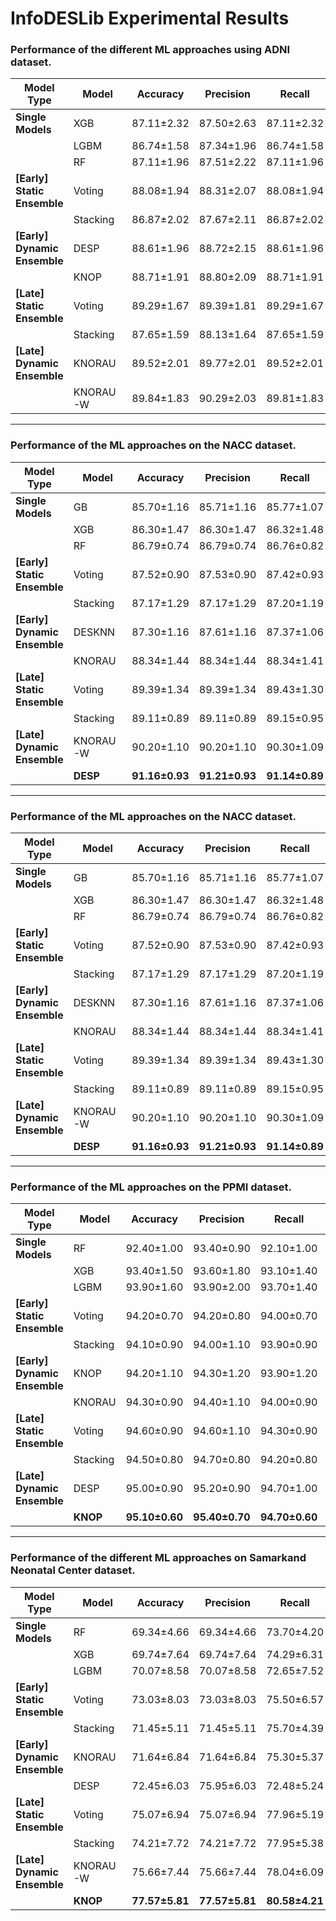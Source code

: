 # InfoDESLib Experimental Results 


### Performance of the different ML approaches using ADNI dataset. 

| **Model Type**               | **Model** | **Accuracy** | **Precision** | **Recall** | **F1** |
|------------------------------|-----------|--------------|---------------|------------|--------|
| **Single Models**             | XGB       | 87.11±2.32   | 87.50±2.63    | 87.11±2.32 | 87.03±2.49 |
|                               | LGBM      | 86.74±1.58   | 87.34±1.96    | 86.74±1.58 | 86.70±1.72 |
|                               | RF        | 87.11±1.96   | 87.51±2.22    | 87.11±1.96 | 87.08±2.08 |
| **[Early] Static Ensemble**   | Voting    | 88.08±1.94   | 88.31±2.07    | 88.08±1.94 | 88.05±2.02 |
|                               | Stacking  | 86.87±2.02   | 87.67±2.11    | 86.87±2.02 | 86.80±2.15 |
| **[Early] Dynamic Ensemble**  | DESP      | 88.61±1.96   | 88.72±2.15    | 88.61±1.96 | 88.55±2.08 |
|                               | KNOP      | 88.71±1.91   | 88.80±2.09    | 88.71±1.91 | 88.66±2.03 |
| **[Late] Static Ensemble**    | Voting    | 89.29±1.67   | 89.39±1.81    | 89.29±1.67 | 89.24±1.74 |
|                               | Stacking  | 87.65±1.59   | 88.13±1.64    | 87.65±1.59 | 87.60±1.74 |
| **[Late] Dynamic Ensemble**   | KNORAU    | 89.52±2.01   | 89.77±2.01    | 89.52±2.01 | 89.46±2.10 |
|                               | KNORAU-W  | 89.84±1.83   | 90.29±2.03    | 89.81±1.83 | 89.80±1.91 |

--- 

### Performance of the ML approaches on the NACC dataset. 

| **Model Type**              | **Model**  | **Accuracy**   | **Precision**   | **Recall**      | **F1**          |
|-----------------------------|------------|----------------|-----------------|----------------|-----------------|
| **Single Models**           | GB         | 85.70±1.16     | 85.71±1.16      | 85.77±1.07     | 85.56±1.19      |
|                             | XGB        | 86.30±1.47     | 86.30±1.47      | 86.32±1.48     | 86.18±1.51      |
|                             | RF         | 86.79±0.74     | 86.79±0.74      | 86.76±0.82     | 86.69±0.76      |
| **[Early] Static Ensemble** | Voting     | 87.52±0.90     | 87.53±0.90      | 87.42±0.93     | 87.40±0.90      |
|                             | Stacking   | 87.17±1.29     | 87.17±1.29      | 87.20±1.19     | 87.11±1.26      |
| **[Early] Dynamic Ensemble**| DESKNN     | 87.30±1.16     | 87.61±1.16      | 87.37±1.06     | 87.39±1.14      |
|                             | KNORAU     | 88.34±1.44     | 88.34±1.44      | 88.34±1.41     | 88.27±1.45      |
| **[Late] Static Ensemble**  | Voting     | 89.39±1.34     | 89.39±1.34      | 89.43±1.30     | 89.36±1.33      |
|                             | Stacking   | 89.11±0.89     | 89.11±0.89      | 89.15±0.95     | 89.07±0.91      |
| **[Late] Dynamic Ensemble** | KNORAU-W   | 90.20±1.10     | 90.20±1.10      | 90.30±1.09     | 90.20±1.11      |
|                             | **DESP**   | **91.16±0.93** | **91.21±0.93**  | **91.14±0.89** | **91.17±0.92**  |

--- 

### Performance of the ML approaches on the NACC dataset.  

| **Model Type**               | **Model**   | **Accuracy**  | **Precision**  | **Recall**     | **F1**         |
|------------------------------|-------------|---------------|----------------|----------------|----------------|
| **Single Models**            | GB          | 85.70±1.16    | 85.71±1.16     | 85.77±1.07     | 85.56±1.19     |
|                              | XGB         | 86.30±1.47    | 86.30±1.47     | 86.32±1.48     | 86.18±1.51     |
|                              | RF          | 86.79±0.74    | 86.79±0.74     | 86.76±0.82     | 86.69±0.76     |
| **[Early] Static Ensemble**  | Voting      | 87.52±0.90    | 87.53±0.90     | 87.42±0.93     | 87.40±0.90     |
|                              | Stacking    | 87.17±1.29    | 87.17±1.29     | 87.20±1.19     | 87.11±1.26     |
| **[Early] Dynamic Ensemble** | DESKNN      | 87.30±1.16    | 87.61±1.16     | 87.37±1.06     | 87.39±1.14     |
|                              | KNORAU      | 88.34±1.44    | 88.34±1.44     | 88.34±1.41     | 88.27±1.45     |
| **[Late] Static Ensemble**   | Voting      | 89.39±1.34    | 89.39±1.34     | 89.43±1.30     | 89.36±1.33     |
|                              | Stacking    | 89.11±0.89    | 89.11±0.89     | 89.15±0.95     | 89.07±0.91     |
| **[Late] Dynamic Ensemble**  | KNORAU-W    | 90.20±1.10    | 90.20±1.10     | 90.30±1.09     | 90.20±1.11     |
|                              | **DESP**    | **91.16±0.93**| **91.21±0.93** | **91.14±0.89** | **91.17±0.92** |

--- 

### Performance of the ML approaches on the PPMI dataset. 

| **Model Type**               | **Model**   | **Accuracy**  | **Precision**  | **Recall**     | **F1**         |
|------------------------------|-------------|---------------|----------------|----------------|----------------|
| **Single Models**            | RF          | 92.40±1.00    | 93.40±0.90     | 92.10±1.00     | 92.10±1.00     |
|                              | XGB         | 93.40±1.50    | 93.60±1.80     | 93.10±1.40     | 93.10±1.40     |
|                              | LGBM        | 93.90±1.60    | 93.90±2.00     | 93.70±1.40     | 93.70±1.40     |
| **[Early] Static Ensemble**  | Voting      | 94.20±0.70    | 94.20±0.80     | 94.00±0.70     | 94.00±0.70     |
|                              | Stacking    | 94.10±0.90    | 94.00±1.10     | 93.90±0.90     | 93.90±0.90     |
| **[Early] Dynamic Ensemble** | KNOP        | 94.20±1.10    | 94.30±1.20     | 93.90±1.20     | 93.90±1.20     |
|                              | KNORAU      | 94.30±0.90    | 94.40±1.10     | 94.00±0.90     | 94.00±0.90     |
| **[Late] Static Ensemble**   | Voting      | 94.60±0.90    | 94.60±1.10     | 94.30±0.90     | 94.30±0.90     |
|                              | Stacking    | 94.50±0.80    | 94.70±0.80     | 94.20±0.80     | 94.20±0.80     |
| **[Late] Dynamic Ensemble**  | DESP        | 95.00±0.90    | 95.20±0.90     | 94.70±1.00     | 94.70±1.00     |
|                              | **KNOP**    | **95.10±0.60**| **95.40±0.70** | **94.70±0.60** | **94.70±0.60** |

--- 

### Performance of the different ML approaches on Samarkand Neonatal Center dataset. 

| **Model Type**               | **Model**   | **Accuracy**  | **Precision**  | **Recall**     | **F1**         |
|------------------------------|-------------|---------------|----------------|----------------|----------------|
| **Single Models**            | RF          | 69.34±4.66    | 69.34±4.66     | 73.70±4.20     | 67.71±5.44     |
|                              | XGB         | 69.74±7.64    | 69.74±7.64     | 74.29±6.31     | 67.77±9.16     |
|                              | LGBM        | 70.07±8.58    | 70.07±8.58     | 72.65±7.52     | 68.74±9.62     |
| **[Early] Static Ensemble**  | Voting      | 73.03±8.03    | 73.03±8.03     | 75.50±6.57     | 72.00±8.95     |
|                              | Stacking    | 71.45±5.11    | 71.45±5.11     | 75.70±4.39     | 70.06±5.87     |
| **[Early] Dynamic Ensemble** | KNORAU      | 71.64±6.84    | 71.64±6.84     | 75.30±5.37     | 70.28±7.74     |
|                              | DESP        | 72.45±6.03    | 75.95±6.03     | 72.48±5.24     | 71.48±7.05     |
| **[Late] Static Ensemble**   | Voting      | 75.07±6.94    | 75.07±6.94     | 77.96±5.19     | 74.12±7.90     |
|                              | Stacking    | 74.21±7.72    | 74.21±7.72     | 77.95±5.38     | 72.84±9.14     |
| **[Late] Dynamic Ensemble**  | KNORAU-W    | 75.66±7.44    | 75.66±7.44     | 78.04±6.09     | 74.90±8.05     |
|                              | **KNOP**    | **77.57±5.81**| **77.57±5.81** | **80.58±4.21** | **76.84±6.35** |

